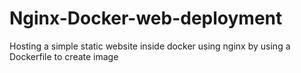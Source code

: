# Nginx-Docker-web-deployment
Hosting a simple static website inside docker using nginx by using a Dockerfile to create image
